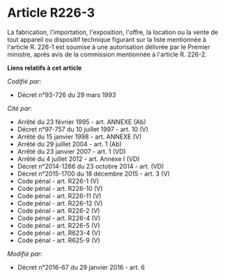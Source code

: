 # Article R226-3

La fabrication, l'importation, l'exposition, l'offre, la location ou la vente de tout appareil ou dispositif technique
figurant sur la liste mentionnée à l'article R. 226-1 est soumise à une autorisation délivrée par le Premier ministre, après
avis de la commission mentionnée à l'article R. 226-2.

**Liens relatifs à cet article**

_Codifié par_:

  - Décret n°93-726 du 29 mars 1993

_Cité par_:

  - Arrêté du 23 février 1995 - art. ANNEXE (Ab)
  - Décret n°97-757 du 10 juillet 1997 - art. 10 (V)
  - Arrêté du 15 janvier 1998 - art. ANNEXE (V)
  - Arrêté du 29 juillet 2004 - art. 1 (Ab)
  - Arrêté du 23 janvier 2007 - art. 1 (VD)
  - Arrêté du 4 juillet 2012 - art. Annexe I (VD)
  - Décret n°2014-1266 du 23 octobre 2014 - art. (VD)
  - Décret n°2015-1700 du 18 décembre 2015 - art. 3 (V)
  - Code pénal - art. R226-1 (V)
  - Code pénal - art. R226-10 (V)
  - Code pénal - art. R226-11 (V)
  - Code pénal - art. R226-12 (V)
  - Code pénal - art. R226-2 (V)
  - Code pénal - art. R226-4 (V)
  - Code pénal - art. R226-5 (V)
  - Code pénal - art. R623-4 (V)
  - Code pénal - art. R625-9 (V)

_Modifié par_:

  - Décret n°2016-67 du 29 janvier 2016 - art. 6
